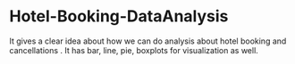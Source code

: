 # Hotel-Booking-DataAnalysis
It gives a clear idea about how we can do analysis about hotel booking and cancellations . It has bar, line, pie, boxplots for visualization as well. 
